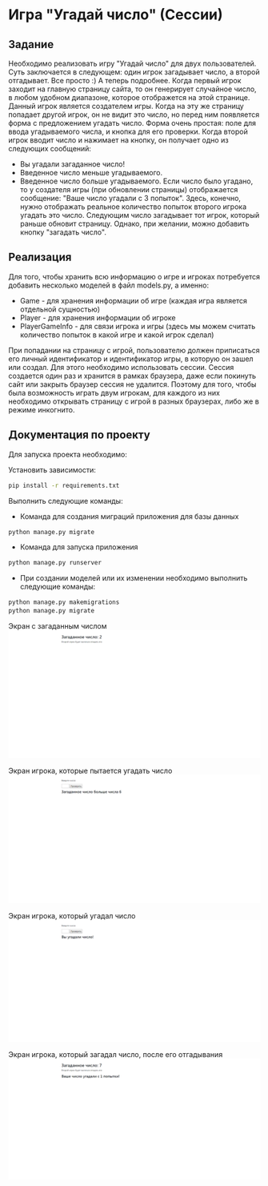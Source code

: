 # Игра "Угадай число" (Сессии)

## Задание

Необходимо реализовать игру "Угадай число" для двух пользователей. Суть заключается в следующем:
один игрок загадывает число, а второй отгадывает. Все просто :)
А теперь подробнее. Когда первый игрок заходит на главную страницу сайта, то он генерирует случайное число,
в любом удобном диапазоне, которое отображется на этой странице. Данный игрок является создателем игры.
Когда на эту же страницу попадает другой игрок, он не видит это число, но перед ним появляется форма с предложением
угадать число. Форма очень простая: поле для ввода угадываемого числа, и кнопка для его проверки.
Когда второй игрок вводит число и нажимает на кнопку, он получает одно из следующих сообщений:
* Вы угадали загаданное число!
* Введенное число меньше угадываемого.
* Введенное число больше угадываемого.
Если число было угадано, то у создателя игры (при обновлении страницы) отображается сообщение: "Ваше число угадали с 3 попыток".
Здесь, конечно, нужно отображать реальное количество попыток второго игрока угадать это число.
Следующим число загадывает тот игрок, который раньше обновит страницу. Однако, при желании, можно добавить кнопку "загадать число".

## Реализация

Для того, чтобы хранить всю информацию о игре и игроках потребуется добавить несколько моделей в файл models.py, 
а именно:
* Game - для хранения информации об игре (каждая игра является отдельной сущностью)
* Player - для хранения информации об игроке
* PlayerGameInfo - для связи игрока и игры (здесь мы можем считать количество попыток в какой игре и какой игрок сделал)

При попадании на страницу с игрой, пользователю должен приписаться его личный идентификатор и идентификатор игры,
в которую он зашел или создал. Для этого необходимо использовать сессии. Сессия создается один раз и хранится в рамках браузера,
даже если покинуть сайт или закрыть браузер сессия не удалится. Поэтому для того, чтобы была возможность играть двум игрокам,
для каждого из них необходимо открывать страницу с игрой в разных браузерах, либо же в режиме инкогнито.

## Документация по проекту

Для запуска проекта необходимо:

Установить зависимости:
```bash
pip install -r requirements.txt
```

Выполнить следующие команды:

* Команда для создания миграций приложения для базы данных
```bash
python manage.py migrate
```

* Команда для запуска приложения
```bash
python manage.py runserver
```

* При создании моделей или их изменении необходимо выполнить следующие команды:
```bash
python manage.py makemigrations
python manage.py migrate
```

Экран с загаданным числом
![Экран с загаданным числом](./res/screen_1.png)

Экран игрока, которые пытается угадать число
![Экран игрока, которые пытается угадать число](./res/screen_2.png)

Экран игрока, который угадал число
![Экран игрока, который угадал число](./res/screen_3.png)

Экран игрока, который загадал число, после его отгадывания
![Экран игрока, который загадал число, после его отгадывания](./res/screen_4.png)